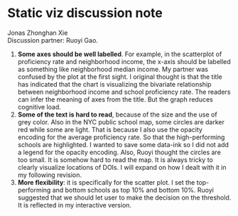 # Static viz discussion note

Jonas Zhonghan Xie  
Discussion partner: Ruoyi Gao.

1. **Some axes should be well labelled**. For example, in the scatterplot of proficiency rate and neighborhood income, the x-axis should be labelled as something like neighborhood median income. My partner was confused by the plot at the first sight. I original thought is that the title has indicated that the chart is visualizing the bivariate relationship between neighborhood income and school proficiency rate. The readers can infer the meaning of axes from the title. But the graph reduces cognitive load.
2. **Some of the text is hard to read**, because of the size and the use of grey color. Also in the NYC public school map, some circles are darker red while some are light. That is because I also use the opacity encoding for the average proficiency rate. So that the high-performing schools are highlighted. I wanted to save some data-ink so I did not add a legend for the opacity encoding. Also, Ruoyi thought the circles are too small. It is somehow hard to read the map. It is always tricky to clearly visualize locations of DOIs. I will expand on how I dealt with it in my following revision.
3. **More flexibility**: it is specifically for the scatter plot. I set the top-performing and bottom schools as top 10% and bottom 10%. Ruoyi suggested that we should let user to make the decision on the threshold. It is reflected in my interactive version.